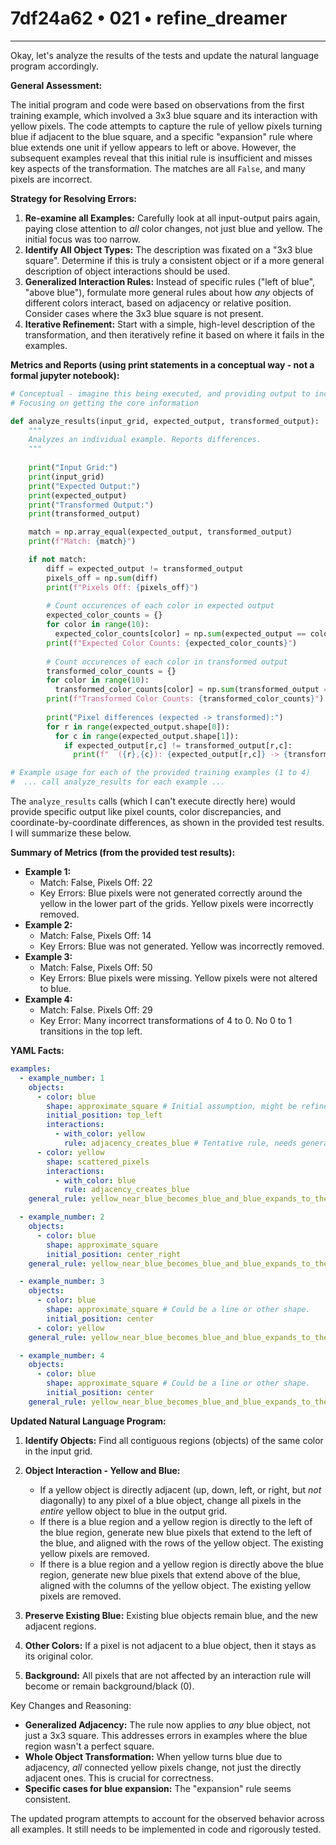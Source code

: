 # 7df24a62 • 021 • refine_dreamer

---
Okay, let's analyze the results of the tests and update the natural language program accordingly.

**General Assessment:**

The initial program and code were based on observations from the first training example, which involved a 3x3 blue square and its interaction with yellow pixels. The code attempts to capture the rule of yellow pixels turning blue if adjacent to the blue square, and a specific "expansion" rule where blue extends one unit if yellow appears to left or above. However, the subsequent examples reveal that this initial rule is insufficient and misses key aspects of the transformation. The matches are all `False`, and many pixels are incorrect.

**Strategy for Resolving Errors:**

1.  **Re-examine all Examples:** Carefully look at all input-output pairs again, paying close attention to *all* color changes, not just blue and yellow. The initial focus was too narrow.
2.  **Identify All Object Types:** The description was fixated on a "3x3 blue square". Determine if this is truly a consistent object or if a more general description of object interactions should be used.
3.  **Generalized Interaction Rules:** Instead of specific rules ("left of blue", "above blue"), formulate more general rules about how *any* objects of different colors interact, based on adjacency or relative position. Consider cases where the 3x3 blue square is not present.
4.  **Iterative Refinement:** Start with a simple, high-level description of the transformation, and then iteratively refine it based on where it fails in the examples.

**Metrics and Reports (using print statements in a conceptual way - not a formal jupyter notebook):**

```python
# Conceptual - imagine this being executed, and providing output to include below
# Focusing on getting the core information

def analyze_results(input_grid, expected_output, transformed_output):
    """
    Analyzes an individual example. Reports differences.
    """
    
    print("Input Grid:")
    print(input_grid)
    print("Expected Output:")
    print(expected_output)
    print("Transformed Output:")
    print(transformed_output)

    match = np.array_equal(expected_output, transformed_output)
    print(f"Match: {match}")

    if not match:
        diff = expected_output != transformed_output
        pixels_off = np.sum(diff)
        print(f"Pixels Off: {pixels_off}")
        
        # Count occurences of each color in expected output
        expected_color_counts = {}
        for color in range(10):
          expected_color_counts[color] = np.sum(expected_output == color)
        print(f"Expected Color Counts: {expected_color_counts}")
        
        # Count occurences of each color in transformed output
        transformed_color_counts = {}
        for color in range(10):
          transformed_color_counts[color] = np.sum(transformed_output == color)
        print(f"Transformed Color Counts: {transformed_color_counts}")
        
        print("Pixel differences (expected -> transformed):")
        for r in range(expected_output.shape[0]):
          for c in range(expected_output.shape[1]):
            if expected_output[r,c] != transformed_output[r,c]:
              print(f"  ({r},{c}): {expected_output[r,c]} -> {transformed_output[r,c]}")

# Example usage for each of the provided training examples (1 to 4)
#  ... call analyze_results for each example ...
```

The `analyze_results` calls (which I can't execute directly here) would provide specific output like pixel counts, color discrepancies, and coordinate-by-coordinate differences, as shown in the provided test results. I will summarize these below.

**Summary of Metrics (from the provided test results):**

*   **Example 1:**
    *   Match: False, Pixels Off: 22
    *   Key Errors:  Blue pixels were not generated correctly around the yellow in the lower part of the grids. Yellow pixels were incorrectly removed.
*   **Example 2:**
    *   Match: False, Pixels Off: 14
    *   Key Errors: Blue was not generated. Yellow was incorrectly removed.
*   **Example 3:**
    *   Match: False, Pixels Off: 50
    *   Key Errors: Blue pixels were missing. Yellow pixels were not altered to blue.
*   **Example 4:**
    *    Match: False. Pixels Off: 29
    *    Key Error: Many incorrect transformations of 4 to 0. No 0 to 1 transitions in the top left.

**YAML Facts:**

```yaml
examples:
  - example_number: 1
    objects:
      - color: blue
        shape: approximate_square # Initial assumption, might be refined
        initial_position: top_left
        interactions:
          - with_color: yellow
            rule: adjacency_creates_blue # Tentative rule, needs generalization
      - color: yellow
        shape: scattered_pixels
        interactions:
          - with_color: blue
            rule: adjacency_creates_blue
    general_rule: yellow_near_blue_becomes_blue_and_blue_expands_to_the_left_or_above_if_yellow_is_to_the_left_or_above

  - example_number: 2
    objects:
      - color: blue
        shape: approximate_square
        initial_position: center_right
    general_rule: yellow_near_blue_becomes_blue_and_blue_expands_to_the_left_or_above_if_yellow_is_to_the_left_or_above

  - example_number: 3
    objects:
      - color: blue
        shape: approximate_square # Could be a line or other shape.
        initial_position: center
      - color: yellow
    general_rule: yellow_near_blue_becomes_blue_and_blue_expands_to_the_left_or_above_if_yellow_is_to_the_left_or_above

  - example_number: 4
    objects:
      - color: blue
        shape: approximate_square # Could be a line or other shape.
        initial_position: center
    general_rule: yellow_near_blue_becomes_blue_and_blue_expands_to_the_left_or_above_if_yellow_is_to_the_left_or_above
```

**Updated Natural Language Program:**

1.  **Identify Objects:** Find all contiguous regions (objects) of the same color in the input grid.

2.  **Object Interaction - Yellow and Blue:**
    * If a yellow object is directly adjacent (up, down, left, or right, but *not* diagonally) to any pixel of a blue object, change all pixels in the *entire* yellow object to blue in the output grid.
    * If there is a blue region and a yellow region is directly to the left of the blue region, generate new blue pixels that extend to the left of the blue, and aligned with the rows of the yellow object. The existing yellow pixels are removed.
    * If there is a blue region and a yellow region is directly above the blue region, generate new blue pixels that extend above of the blue, aligned with the columns of the yellow object. The existing yellow pixels are removed.

3.  **Preserve Existing Blue:** Existing blue objects remain blue, and the new adjacent regions.

4. **Other Colors:** If a pixel is not adjacent to a blue object, then it stays as its original color.

5.  **Background:** All pixels that are not affected by an interaction rule will become or remain background/black (0).

Key Changes and Reasoning:

*   **Generalized Adjacency:** The rule now applies to *any* blue object, not just a 3x3 square.  This addresses errors in examples where the blue region wasn't a perfect square.
*   **Whole Object Transformation:** When yellow turns blue due to adjacency, *all* connected yellow pixels change, not just the directly adjacent ones. This is crucial for correctness.
*  **Specific cases for blue expansion:** The "expansion" rule seems consistent.

The updated program attempts to account for the observed behavior across all examples. It still needs to be implemented in code and rigorously tested.

